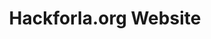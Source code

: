---
identification: '130000551'
title: Hackforla.org Website
description: The hackforla.org website is our organization's way of communicating with volunteers, stakeholders, and donors. This project is a good place to start for new volunteers looking to polish their git protocol skills (branches, separation of concerns, etc.). We currently have two development paths&#58; growth (building out new pages and guides) and optimization (taking inventory of our code and design systems) to ensure we are consistently delivering value to our users while being scalable in our approach to building the site.
image: /assets/images/projects/website.png
alt: 'Wireframe sample from new website.'
image-hero: /assets/images/projects/website-hero.jpg
alt-hero: 'Five women in tech collaborating, engaging in a joyful conversation.'
leadership:
  - name: Bonnie Wolfe
    role: Agile Coach/Stakeholder Rep
    links:
      slack: 'https://hackforla.slack.com/team/UE1UG1YFP'
      github: 'https://github.com/ExperimentsInHonesty'
    picture: https://avatars.githubusercontent.com/ExperimentsInHonesty
  - name: Cynthia Kiser
    role: Technical Advisor
    links:
      slack: 'https://hackforla.slack.com/team/USBB18YDR'
      github: 'https://github.com/cnk'
    picture: https://avatars.githubusercontent.com/cnk
  - name: Tomas Gonzalez
    role: Technical Lead
    links:
      slack: 'https://hackforla.slack.com/team/U02DF1PPQUA'
      github: 'https://github.com/R-Tomas-Gonzalez'
    picture: https://avatars.githubusercontent.com/R-Tomas-Gonzalez
  - name: Tamara Snyder
    role: Technical Lead
    links:
      slack: 'https://hackforla.slack.com/team/U02SQV06ARZ'
      github: 'https://github.com/tamara-snyder'
    # picture: #FIXME
  - name: Isaac Cruz
    role: UX Design Lead
    links:
      slack: 'https://hackforla.slack.com/team/U0255408P8Q'
      github: 'https://github.com/IsaacDesigns'
    picture: https://avatars.githubusercontent.com/IsaacDesigns
  - name: Phuong Van
    role: Design Lead
    links:
      slack: 'https://hackforla.slack.com/team/U031MRNSLNS'
      github: 'https://github.com/phuonguvan'
    # picture: #FIXME
  - name: Simone Campbell
    role: UX Research Lead
    links:
      slack: 'https://hackforla.slack.com/team/U0260MKR5EJ'
      github: 'https://github.com/sacamp'
    picture: https://avatars.githubusercontent.com/sacamp
links:
  - name: Wiki
    url: 'https://github.com/hackforla/website/wiki'
  - name: Slack
    url: 'https://hackforla.slack.com/archives/C4UM52W93'
  - name: GitHub
    url: 'https://github.com/hackforla/website'
  - name: Site
    url: 'https://www.hackforla.org'
looking:
  - category: UI/UX
    skill: UI (wireframes)
  - category: UI/UX
    skill: UX Researcher
  - category: Development
    skill: Junior JavaScript developers
  - category: Development
    skill: Javascript Mentor / PR reviewer
  - category: Development
    skill: anyone wanting to learn how to do Git commits in a collaborative work environment
technologies:
  - GitHub Pages
  - Jekyll
  - Docker
tools: Figma, Google Drive, Zoom, Google Analytics
location:
  # - Santa Monica
  # - Downtown LA
  - Remote
visible: true
status: Active
program-area:
  - Workforce Development
  - Civic Tech Infrastructure
---